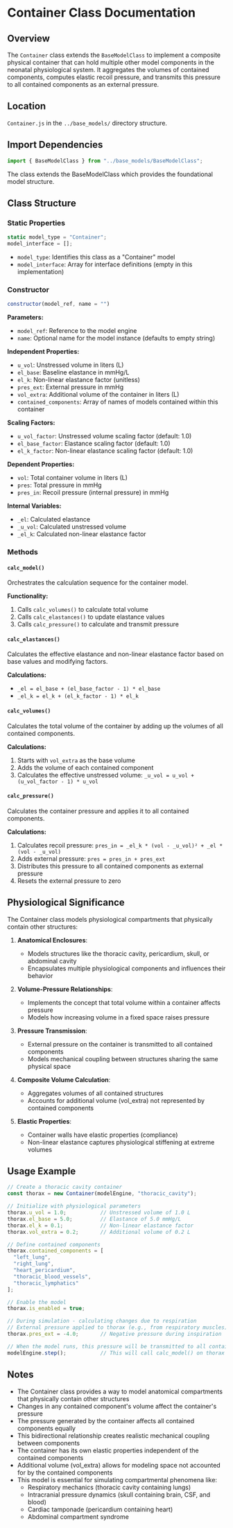 # Container Class Documentation

## Overview

The `Container` class extends the `BaseModelClass` to implement a composite physical container that can hold multiple other model components in the neonatal physiological system. It aggregates the volumes of contained components, computes elastic recoil pressure, and transmits this pressure to all contained components as an external pressure.

## Location

`Container.js` in the `../base_models/` directory structure.

## Import Dependencies

```javascript
import { BaseModelClass } from "../base_models/BaseModelClass";
```

The class extends the BaseModelClass which provides the foundational model structure.

## Class Structure

### Static Properties

```javascript
static model_type = "Container";
model_interface = [];
```

- `model_type`: Identifies this class as a "Container" model
- `model_interface`: Array for interface definitions (empty in this implementation)

### Constructor

```javascript
constructor(model_ref, name = "")
```

**Parameters:**
- `model_ref`: Reference to the model engine
- `name`: Optional name for the model instance (defaults to empty string)

**Independent Properties:**
- `u_vol`: Unstressed volume in liters (L)
- `el_base`: Baseline elastance in mmHg/L
- `el_k`: Non-linear elastance factor (unitless)
- `pres_ext`: External pressure in mmHg
- `vol_extra`: Additional volume of the container in liters (L)
- `contained_components`: Array of names of models contained within this container

**Scaling Factors:**
- `u_vol_factor`: Unstressed volume scaling factor (default: 1.0)
- `el_base_factor`: Elastance scaling factor (default: 1.0)
- `el_k_factor`: Non-linear elastance scaling factor (default: 1.0)

**Dependent Properties:**
- `vol`: Total container volume in liters (L)
- `pres`: Total pressure in mmHg
- `pres_in`: Recoil pressure (internal pressure) in mmHg

**Internal Variables:**
- `_el`: Calculated elastance
- `_u_vol`: Calculated unstressed volume
- `_el_k`: Calculated non-linear elastance factor

### Methods

#### `calc_model()`

Orchestrates the calculation sequence for the container model.

**Functionality:**
1. Calls `calc_volumes()` to calculate total volume
2. Calls `calc_elastances()` to update elastance values
3. Calls `calc_pressure()` to calculate and transmit pressure

#### `calc_elastances()`

Calculates the effective elastance and non-linear elastance factor based on base values and modifying factors.

**Calculations:**
- `_el = el_base + (el_base_factor - 1) * el_base`
- `_el_k = el_k + (el_k_factor - 1) * el_k`

#### `calc_volumes()`

Calculates the total volume of the container by adding up the volumes of all contained components.

**Calculations:**
1. Starts with `vol_extra` as the base volume
2. Adds the volume of each contained component
3. Calculates the effective unstressed volume: `_u_vol = u_vol + (u_vol_factor - 1) * u_vol`

#### `calc_pressure()`

Calculates the container pressure and applies it to all contained components.

**Calculations:**
1. Calculates recoil pressure: `pres_in = _el_k * (vol - _u_vol)² + _el * (vol - _u_vol)`
2. Adds external pressure: `pres = pres_in + pres_ext`
3. Distributes this pressure to all contained components as external pressure
4. Resets the external pressure to zero

## Physiological Significance

The Container class models physiological compartments that physically contain other structures:

1. **Anatomical Enclosures**:
   - Models structures like the thoracic cavity, pericardium, skull, or abdominal cavity
   - Encapsulates multiple physiological components and influences their behavior

2. **Volume-Pressure Relationships**:
   - Implements the concept that total volume within a container affects pressure
   - Models how increasing volume in a fixed space raises pressure

3. **Pressure Transmission**:
   - External pressure on the container is transmitted to all contained components
   - Models mechanical coupling between structures sharing the same physical space

4. **Composite Volume Calculation**:
   - Aggregates volumes of all contained structures
   - Accounts for additional volume (vol_extra) not represented by contained components

5. **Elastic Properties**:
   - Container walls have elastic properties (compliance)
   - Non-linear elastance captures physiological stiffening at extreme volumes

## Usage Example

```javascript
// Create a thoracic cavity container
const thorax = new Container(modelEngine, "thoracic_cavity");

// Initialize with physiological parameters
thorax.u_vol = 1.0;           // Unstressed volume of 1.0 L
thorax.el_base = 5.0;         // Elastance of 5.0 mmHg/L
thorax.el_k = 0.1;            // Non-linear elastance factor
thorax.vol_extra = 0.2;       // Additional volume of 0.2 L

// Define contained components
thorax.contained_components = [
  "left_lung", 
  "right_lung",
  "heart_pericardium",
  "thoracic_blood_vessels",
  "thoracic_lymphatics"
];

// Enable the model
thorax.is_enabled = true;

// During simulation - calculating changes due to respiration
// External pressure applied to thorax (e.g., from respiratory muscles)
thorax.pres_ext = -4.0;       // Negative pressure during inspiration

// When the model runs, this pressure will be transmitted to all contained components
modelEngine.step();           // This will call calc_model() on thorax and all other components
```

## Notes

- The Container class provides a way to model anatomical compartments that physically contain other structures
- Changes in any contained component's volume affect the container's pressure
- The pressure generated by the container affects all contained components equally
- This bidirectional relationship creates realistic mechanical coupling between components
- The container has its own elastic properties independent of the contained components
- Additional volume (vol_extra) allows for modeling space not accounted for by the contained components
- This model is essential for simulating compartmental phenomena like:
  - Respiratory mechanics (thoracic cavity containing lungs)
  - Intracranial pressure dynamics (skull containing brain, CSF, and blood)
  - Cardiac tamponade (pericardium containing heart)
  - Abdominal compartment syndrome
